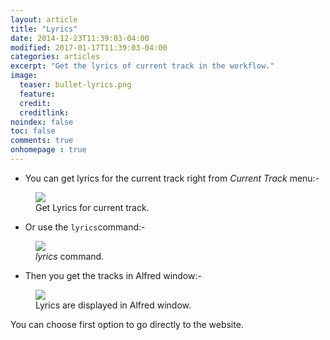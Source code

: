 ```yaml
---
layout: article
title: "Lyrics"
date: 2014-12-23T11:39:03-04:00
modified: 2017-01-17T11:39:03-04:00
categories: articles
excerpt: "Get the lyrics of current track in the workflow."
image:
  teaser: bullet-lyrics.png
  feature:
  credit: 
  creditlink:
noindex: false
toc: false
comments: true
onhomepage : true
---
```


* You can get lyrics for the current track right from *Current Track* menu:-

<figure>
	<img src="{{ site.url }}/images/lyrics1.jpg">
	<figcaption>Get Lyrics for current track.</figcaption>
</figure>

* Or use the `lyrics`command:-

<figure>
	<img src="{{ site.url }}/images/lyrics3.jpg">
	<figcaption><i>lyrics</i> command.</figcaption>
</figure>

* Then you get the tracks in Alfred window:-

<figure>
	<img src="{{ site.url }}/images/lyrics2.jpg">
	<figcaption>Lyrics are displayed in Alfred window.</figcaption>
</figure>

You can choose first option to go directly to the website.